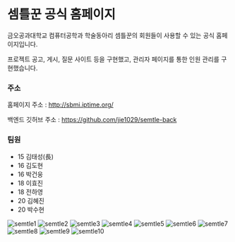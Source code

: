 # 셈틀꾼 공식 홈페이지

금오공과대학교 컴퓨터공학과 학술동아리 셈틀꾼의 회원들이 사용할 수 있는 공식 홈페이지입니다.

프로젝트 공고, 게시, 질문 사이트 등을 구현했고, 관리자 페이지를 통한 인원 관리를 구현했습니다.



### 주소

홈페이지 주소 : http://sbmi.iptime.org/

백엔드 깃허브 주소 : https://github.com/jie1029/semtle-back



### 팀원

* 15 김태성(長)
* 16 김도현
* 16 박건웅
* 18 이효진
* 18 전하영
* 20 김혜진
* 20 박수현

![semtle1](https://user-images.githubusercontent.com/60931745/126513396-1a60f56b-6976-498e-9e98-d6ec4a3a5e2a.PNG)
![semtle2](https://user-images.githubusercontent.com/60931745/126513406-94f9b1d3-85fb-4285-ab63-831a1964089f.PNG)
![semtle3](https://user-images.githubusercontent.com/60931745/126513413-8416497c-0742-4ac2-bf12-43fea1c0bffc.PNG)
![semtle4](https://user-images.githubusercontent.com/60931745/126513423-54419160-4296-4664-98a3-d354bd71df3f.PNG)
![semtle5](https://user-images.githubusercontent.com/60931745/126513433-5663497e-f1d7-40f1-82da-cc3b00831da2.PNG)
![semtle6](https://user-images.githubusercontent.com/60931745/126513444-a2cd1442-445c-4cf2-82e9-60beca38ee58.PNG)
![semtle7](https://user-images.githubusercontent.com/60931745/126513459-7297d38a-8f9c-4d95-9493-aa984e29cbb1.PNG)
![semtle8](https://user-images.githubusercontent.com/60931745/126513466-2ef65524-39ea-4c3c-adca-1b6ca485b83e.PNG)
![semtle9](https://user-images.githubusercontent.com/60931745/126513478-e2891e97-6b54-4405-815e-cd09961751f2.PNG)
![semtle10](https://user-images.githubusercontent.com/60931745/126513499-e3030aa9-b375-4273-b7c1-97e86bf7771f.PNG)
